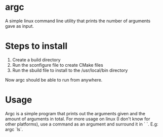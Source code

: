 # argc
A simple linux command line utility that prints the number of arguments gave as input.

# Steps to install
1) Create a build directory
2) Run the sconfigure file to create CMake files
3) Run the sbuild file to install to the /usr/local/bin directory

Now argc should be able to run from anywhere.

# Usage
Argc is a simple program that prints out the arguments given and the amount of arguments in total.  For more usage on linux (I don't know for other platforms), use a command as an argument and surround it in \`  \`.   E.g:    argc \`ls\`.
